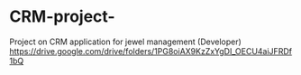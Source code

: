 # CRM-project-
Project on CRM application for jewel management (Developer)
https://drive.google.com/drive/folders/1PG8oiAX9KzZxYgDI_OECU4aiJFRDf1bQ
